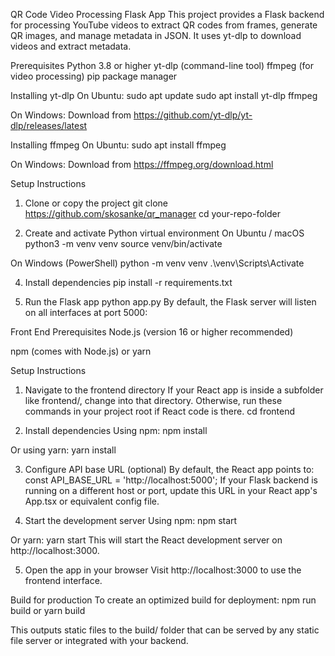 QR Code Video Processing Flask App
This project provides a Flask backend for processing YouTube videos to extract QR codes from frames, generate QR images, and manage metadata in JSON. It uses yt-dlp to download videos and extract metadata.


Prerequisites
Python 3.8 or higher
yt-dlp (command-line tool)
ffmpeg (for video processing)
pip package manager

Installing yt-dlp
On Ubuntu:
sudo apt update
sudo apt install yt-dlp ffmpeg

On Windows:
Download from https://github.com/yt-dlp/yt-dlp/releases/latest

Installing ffmpeg
On Ubuntu:
sudo apt install ffmpeg

On Windows:
Download from https://ffmpeg.org/download.html

Setup Instructions
1. Clone or copy the project
git clone https://github.com/skosanke/qr_manager
cd your-repo-folder

2. Create and activate Python virtual environment
On Ubuntu / macOS
python3 -m venv venv
source venv/bin/activate

On Windows (PowerShell)
python -m venv venv
.\venv\Scripts\Activate

4. Install dependencies
pip install -r requirements.txt

5. Run the Flask app
python app.py
By default, the Flask server will listen on all interfaces at port 5000:


Front End
Prerequisites
Node.js (version 16 or higher recommended)

npm (comes with Node.js) or yarn

Setup Instructions
1. Navigate to the frontend directory
If your React app is inside a subfolder like frontend/, change into that directory.
Otherwise, run these commands in your project root if React code is there.
cd frontend

2. Install dependencies
Using npm:
npm install

Or using yarn:
yarn install

3. Configure API base URL (optional)
By default, the React app points to:
const API_BASE_URL = 'http://localhost:5000';
If your Flask backend is running on a different host or port, update this URL in your React app's App.tsx or equivalent config file.

4. Start the development server
Using npm:
npm start

Or yarn:
yarn start
This will start the React development server on http://localhost:3000.

5. Open the app in your browser
Visit http://localhost:3000 to use the frontend interface.

Build for production
To create an optimized build for deployment:
npm run build
or
yarn build

This outputs static files to the build/ folder that can be served by any static file server or integrated with your backend.

